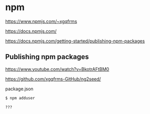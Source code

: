 # npm

https://www.npmjs.com/~xgqfrms  

https://docs.npmjs.com/  

https://docs.npmjs.com/getting-started/publishing-npm-packages  


## Publishing npm packages  
https://www.youtube.com/watch?v=BkotrAFtBM0  


https://github.com/xgqfrms-GitHub/ng2seed/  

package.json 

```sh
$ npm adduser

???

``` 

















